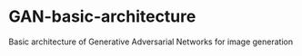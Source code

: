# GAN-basic-architecture
Basic architecture of Generative Adversarial Networks for image generation
